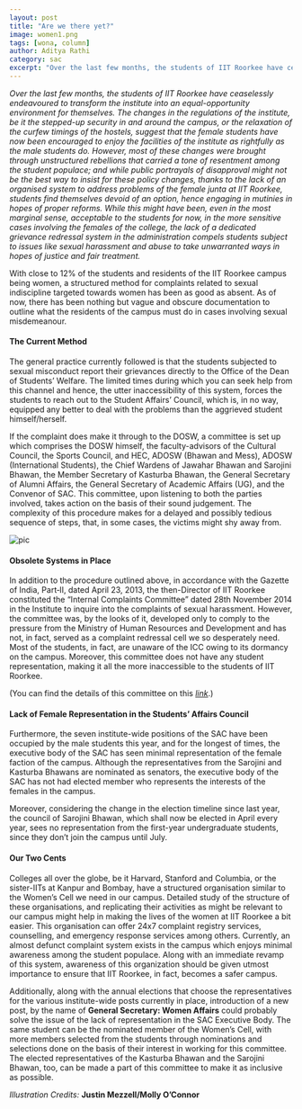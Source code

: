 ```yaml
---
layout: post
title: "Are we there yet?"
image: women1.png
tags: [wona, column]
author: Aditya Rathi
category: sac 
excerpt: "Over the last few months, the students of IIT Roorkee have ceaselessly endeavoured to transform the institute into an equal-opportunity environment for themselves. But with close to 12% of the students and residents of the IIT Roorkee campus being women, a structured method for complaints related to sexual indiscipline targeted towards women has been as good as absent."
---
```


_Over the last few months, the students of IIT Roorkee have ceaselessly endeavoured to transform the institute into an equal-opportunity environment for themselves. The changes in the regulations of the institute, be it the stepped-up security in and around the campus, or the relaxation of the curfew timings of the hostels, suggest that the female students have now been encouraged to enjoy the facilities of the institute as rightfully as the male students do. However, most of these changes were brought through unstructured rebellions that carried a tone of resentment among the student populace; and while public portrayals of disapproval might not be the best way to insist for these policy changes, thanks to the lack of an organised system to address problems of the female junta at IIT Roorkee, students find themselves devoid of an option, hence engaging in mutinies in hopes of proper reforms. While this might have been, even in the most marginal sense, acceptable to the students for now, in the more sensitive cases involving the females of the college, the lack of a dedicated grievance redressal system in the administration compels students subject to issues like sexual harassment and abuse to take unwarranted ways in hopes of justice and fair treatment._

With close to 12% of the students and residents of the IIT Roorkee campus being women, a structured method for complaints related to sexual indiscipline targeted towards women has been as good as absent. As of now, there has been nothing but vague and obscure documentation to outline what the residents of the campus must do in cases involving sexual misdemeanour. 

#### __The Current Method__

The general practice currently followed is that the students subjected to sexual misconduct report their grievances directly to the Office of the Dean of Students’ Welfare. The limited times during which you can seek help from this channel and hence, the utter inaccessibility of this system, forces the students to reach out to the Student Affairs’ Council, which is, in no way, equipped any better to deal with the problems than the aggrieved student himself/herself.

If the complaint does make it through to the DOSW, a committee is set up which comprises the DOSW himself, the faculty-advisors of the Cultural Council, the Sports Council, and HEC,  ADOSW (Bhawan and Mess), ADOSW (International Students), the Chief Wardens of Jawahar Bhawan and Sarojini Bhawan, the Member Secretary of Kasturba Bhawan, the General Secretary of Alumni Affairs, the General Secretary of Academic Affairs (UG), and the Convenor of SAC. This committee, upon listening to both the parties involved, takes action on the basis of their sound judgement. The complexity of this procedure makes for a delayed and possibly tedious sequence of steps, that, in some cases, the victims might shy away from. 

![pic](http://ketangupta.in/wona-images/posts/women2.png)

#### __Obsolete Systems in Place__
					
In addition to the procedure outlined above, in accordance with the Gazette of India, Part‐II, dated April 23, 2013, the then-Director of IIT Roorkee constituted the “Internal Complaints Committee” dated 28th November 2014 in the Institute to inquire into the complaints of sexual harassment. However, the committee was, by the looks of it, developed only to comply to the pressure from the Ministry of Human Resources and Development and has not, in fact, served as a complaint redressal cell we so desperately need. Most of the students, in fact, are unaware of the ICC owing to its dormancy on the campus. Moreover, this committee does not have any student representation, making it all the more inaccessible to the students of IIT Roorkee.

(You can find the details of this committee on this [_link_](https://www.iitr.ac.in/Main/uploads/File/estt/2015/Internal%20Complaint%20Committee.pdf).)

#### __Lack of Female Representation in the Students’ Affairs Council__

Furthermore, the seven institute-wide positions of the SAC have been occupied by the male students this year, and for the longest of times, the executive body of the SAC has seen minimal representation of the female faction of the campus. Although the representatives from the Sarojini and Kasturba Bhawans are nominated as senators, the executive body of the SAC has not had elected member who represents the interests of the females in the campus. 

Moreover, considering the change in the election timeline since last year, the council of Sarojini Bhawan, which shall now be elected in April every year, sees no representation from the first-year undergraduate students, since they don’t  join the campus until July.

#### __Our Two Cents__

Colleges all over the globe, be it Harvard, Stanford and Columbia, or the sister-IITs at Kanpur and Bombay, have a structured organisation similar to the Women’s Cell we need in our campus. Detailed study of the structure of these organisations, and replicating their activities as might be relevant to our campus might help in making the lives of the women at IIT Roorkee a bit easier. This organisation can offer 24x7 complaint registry services, counselling, and emergency response services among others. Currently, an almost defunct complaint system exists in the campus which enjoys minimal awareness among the student populace. Along with an immediate revamp of this system, awareness of this organization should be given utmost importance to ensure that IIT Roorkee, in fact, becomes a safer campus.

Additionally, along with the annual elections that choose the representatives for the various institute-wide posts currently in place, introduction of a new post, by the name of __General Secretary: Women Affairs__ could probably solve the issue of the lack of representation in the SAC Executive Body. The same student can be the nominated member of the Women’s Cell, with more members selected from the students through nominations and selections done on the basis of their interest in working for this committee. The elected representatives of the Kasturba Bhawan and the Sarojini Bhawan, too, can be made a part of this committee to make it as inclusive as possible. 


_Illustration Credits:_ __Justin Mezzell/Molly O’Connor__
